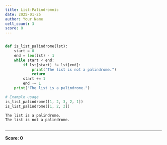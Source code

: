 ```yaml
---
title: List-Palindromnic
date: 2025-01-25
author: Your Name
cell_count: 3
score: 0
---
```


```python

```


```python
def is_list_palindrome(lst):
    start = 0
    end = len(lst) - 1
    while start < end:
        if lst[start] != lst[end]:
            print("The list is not a palindrome.")
            return
        start += 1
        end -= 1
    print("The list is a palindrome.")

# Example usage
is_list_palindrome([1, 2, 3, 2, 1])
is_list_palindrome([1, 2, 3])

```

    The list is a palindrome.
    The list is not a palindrome.



```python

```


---
**Score: 0**
